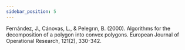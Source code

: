 ```yaml
---
sidebar_position: 5
---
```

Fernández, J., Cánovas, L., & Pelegrın, B. (2000). Algorithms for the decomposition of a polygon into convex polygons. European Journal of Operational Research, 121(2), 330-342.
